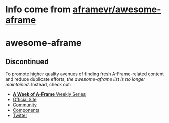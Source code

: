 # Info come from [aframevr/awesome-aframe](https://github.com/aframevr/awesome-aframe)
# awesome-aframe

## Discontinued

To promote higher quality avenues of finding fresh A-Frame-related content and
reduce duplicate efforts, *the awesome-aframe list is no longer maintained*.
Instead, check out:

- [**A Week of A-Frame** Weekly Series](https://aframe.io/blog/)
- [Official Site](https://aframe.io/)
- [Community](https://aframe.io/community/)
- [Components](https://www.npmjs.com/search?q=keywords:aframe&page=1&ranking=optimal)
- [Twitter](https://twitter.com/aframevr/)

